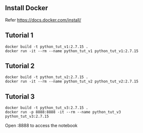 ## Install Docker
Refer https://docs.docker.com/install/

## Tutorial 1

```text
docker build -t python_tut_v1:2.7.15 .
docker run -it --rm --name python_tut_v1 python_tut_v1:2.7.15
```


## Tutorial 2

```text
docker build -t python_tut_v2:2.7.15 .
docker run -it --rm --name python_tut_v2 python_tut_v2:2.7.15
```


## Tutorial 3

```text
docker build -t python_tut_v3:2.7.15 .
docker run -p 8888:8888 -it --rm --name python_tut_v3 python_tut_v3:2.7.15 
```

Open <IP>:8888 to access the notebook




